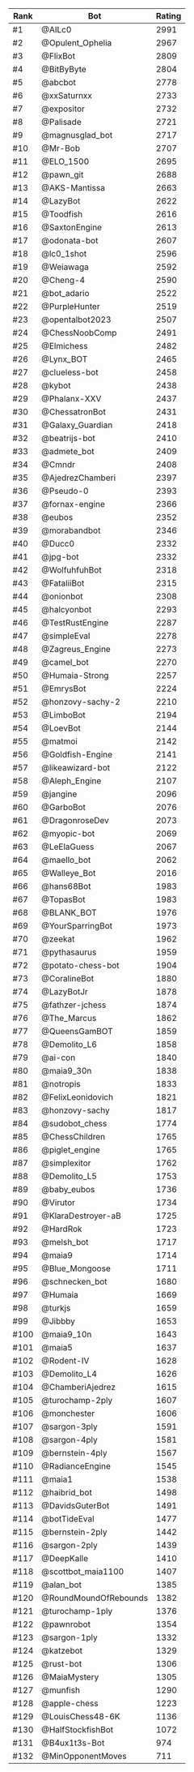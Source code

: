 Rank|Bot|Rating
---|---|---
#1|@AILc0|2991
#2|@Opulent_Ophelia|2967
#3|@FlixBot|2809
#4|@BitByByte|2804
#5|@abcbot|2778
#6|@xxSaturnxx|2733
#7|@expositor|2732
#8|@Palisade|2721
#9|@magnusglad_bot|2717
#10|@Mr-Bob|2707
#11|@ELO_1500|2695
#12|@pawn_git|2688
#13|@AKS-Mantissa|2663
#14|@LazyBot|2622
#15|@Toodfish|2616
#16|@SaxtonEngine|2613
#17|@odonata-bot|2607
#18|@lc0_1shot|2596
#19|@Weiawaga|2592
#20|@Cheng-4|2590
#21|@bot_adario|2522
#22|@PurpleHunter|2519
#23|@opentalbot2023|2507
#24|@ChessNoobComp|2491
#25|@Elmichess|2482
#26|@Lynx_BOT|2465
#27|@clueless-bot|2458
#28|@kybot|2438
#29|@Phalanx-XXV|2437
#30|@ChessatronBot|2431
#31|@Galaxy_Guardian|2418
#32|@beatrijs-bot|2410
#33|@admete_bot|2409
#34|@Cmndr|2408
#35|@AjedrezChamberi|2397
#36|@Pseudo-0|2393
#37|@fornax-engine|2366
#38|@eubos|2352
#39|@morabandbot|2346
#40|@Ducc0|2332
#41|@jpg-bot|2332
#42|@WolfuhfuhBot|2318
#43|@FataliiBot|2315
#44|@onionbot|2308
#45|@halcyonbot|2293
#46|@TestRustEngine|2287
#47|@simpleEval|2278
#48|@Zagreus_Engine|2273
#49|@camel_bot|2270
#50|@Humaia-Strong|2257
#51|@EmrysBot|2224
#52|@honzovy-sachy-2|2210
#53|@LimboBot|2194
#54|@LoevBot|2144
#55|@matmoi|2142
#56|@Goldfish-Engine|2141
#57|@likeawizard-bot|2122
#58|@Aleph_Engine|2107
#59|@jangine|2096
#60|@GarboBot|2076
#61|@DragonroseDev|2073
#62|@myopic-bot|2069
#63|@LeElaGuess|2067
#64|@maello_bot|2062
#65|@Walleye_Bot|2016
#66|@hans68Bot|1983
#67|@TopasBot|1983
#68|@BLANK_BOT|1976
#69|@YourSparringBot|1973
#70|@zeekat|1962
#71|@pythasaurus|1959
#72|@potato-chess-bot|1904
#73|@CoralineBot|1880
#74|@LazyBotJr|1878
#75|@fathzer-jchess|1874
#76|@The_Marcus|1862
#77|@QueensGamBOT|1859
#78|@Demolito_L6|1858
#79|@ai-con|1840
#80|@maia9_30n|1838
#81|@notropis|1833
#82|@FelixLeonidovich|1821
#83|@honzovy-sachy|1817
#84|@sudobot_chess|1774
#85|@ChessChildren|1765
#86|@piglet_engine|1765
#87|@simplexitor|1762
#88|@Demolito_L5|1753
#89|@baby_eubos|1736
#90|@Virutor|1734
#91|@KlaraDestroyer-aB|1725
#92|@HardRok|1723
#93|@melsh_bot|1717
#94|@maia9|1714
#95|@Blue_Mongoose|1711
#96|@schnecken_bot|1680
#97|@Humaia|1669
#98|@turkjs|1659
#99|@Jibbby|1653
#100|@maia9_10n|1643
#101|@maia5|1637
#102|@Rodent-IV|1628
#103|@Demolito_L4|1626
#104|@ChamberiAjedrez|1615
#105|@turochamp-2ply|1607
#106|@monchester|1606
#107|@sargon-3ply|1591
#108|@sargon-4ply|1581
#109|@bernstein-4ply|1567
#110|@RadianceEngine|1545
#111|@maia1|1538
#112|@haibrid_bot|1498
#113|@DavidsGuterBot|1491
#114|@botTideEval|1477
#115|@bernstein-2ply|1442
#116|@sargon-2ply|1439
#117|@DeepKalle|1410
#118|@scottbot_maia1100|1407
#119|@alan_bot|1385
#120|@RoundMoundOfRebounds|1382
#121|@turochamp-1ply|1376
#122|@pawnrobot|1354
#123|@sargon-1ply|1332
#124|@katzebot|1329
#125|@rust-bot|1306
#126|@MaiaMystery|1305
#127|@munfish|1290
#128|@apple-chess|1223
#129|@LouisChess48-6K|1136
#130|@HalfStockfishBot|1072
#131|@B4ux1t3s-Bot|974
#132|@MinOpponentMoves|711
